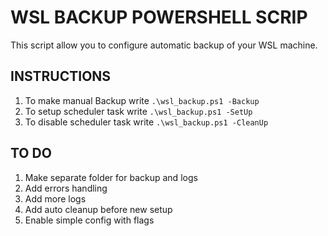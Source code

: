 WSL BACKUP POWERSHELL SCRIP
===========================

This script allow you to configure automatic backup of your WSL machine.

INSTRUCTIONS
------------

1. To make manual Backup write `.\wsl_backup.ps1 -Backup`
2. To setup scheduler task write `.\wsl_backup.ps1 -SetUp`
3. To disable scheduler task write `.\wsl_backup.ps1 -CleanUp`

TO DO
-----

1. Make separate folder for backup and logs
2. Add errors handling
3. Add more logs
4. Add auto cleanup before new setup
5. Enable simple config with flags
